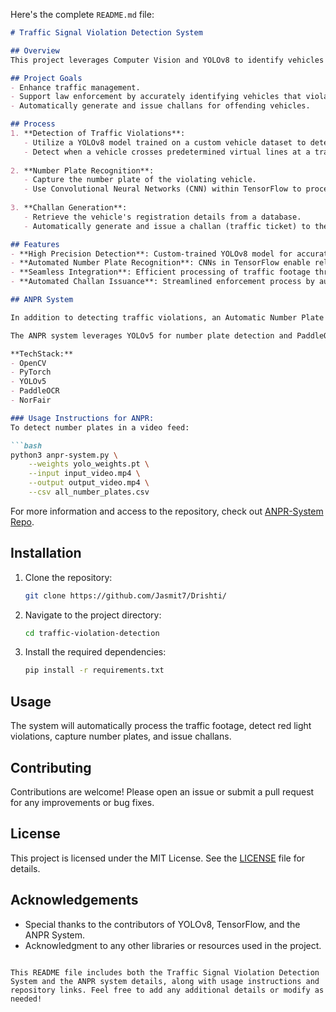 Here's the complete `README.md` file:

```markdown
# Traffic Signal Violation Detection System

## Overview
This project leverages Computer Vision and YOLOv8 to identify vehicles violating traffic signals with high precision. By using a custom-trained YOLOv8 model, the system accurately detects red light violations. Once a violation is detected, the system captures the vehicle's number plate, retrieves the registration number, and generates an automated challan based on the database of vehicle registrations. TensorFlow and Convolutional Neural Networks (CNN) are used to process and analyze traffic footage, aiding law enforcement and traffic management.

## Project Goals
- Enhance traffic management.
- Support law enforcement by accurately identifying vehicles that violate traffic signals.
- Automatically generate and issue challans for offending vehicles.

## Process
1. **Detection of Traffic Violations**:
   - Utilize a YOLOv8 model trained on a custom vehicle dataset to detect red light violations.
   - Detect when a vehicle crosses predetermined virtual lines at a traffic signal.
   
2. **Number Plate Recognition**:
   - Capture the number plate of the violating vehicle.
   - Use Convolutional Neural Networks (CNN) within TensorFlow to process and recognize the registration number from the captured images.
   
3. **Challan Generation**:
   - Retrieve the vehicle's registration details from a database.
   - Automatically generate and issue a challan (traffic ticket) to the vehicle owner.

## Features
- **High Precision Detection**: Custom-trained YOLOv8 model for accurate detection of red light violations.
- **Automated Number Plate Recognition**: CNNs in TensorFlow enable reliable reading of number plates from traffic footage.
- **Seamless Integration**: Efficient processing of traffic footage through the integration of TensorFlow with detection and recognition modules.
- **Automated Challan Issuance**: Streamlined enforcement process by automatically generating and issuing challans based on retrieved registration data.

## ANPR System

In addition to detecting traffic violations, an Automatic Number Plate Recognition (ANPR) system is used for real-time vehicle license plate detection. This system can be used in a variety of settings, including toll tax collection and parking systems. 

The ANPR system leverages YOLOv5 for number plate detection and PaddleOCR for recognizing characters on the detected plates. NorFair is utilized for object tracking to ensure the most accurate OCR results.

**TechStack:**
- OpenCV
- PyTorch
- YOLOv5
- PaddleOCR
- NorFair

### Usage Instructions for ANPR:
To detect number plates in a video feed:

```bash
python3 anpr-system.py \
    --weights yolo_weights.pt \
    --input input_video.mp4 \
    --output output_video.mp4 \
    --csv all_number_plates.csv
```

For more information and access to the repository, check out [ANPR-System Repo](https://github.com/Tkvmaster/ANPR-System.git).

## Installation

1. Clone the repository:

   ```bash
   git clone https://github.com/Jasmit7/Drishti/
   ```

2. Navigate to the project directory:

   ```bash
   cd traffic-violation-detection
   ```

3. Install the required dependencies:

   ```bash
   pip install -r requirements.txt
   ```

## Usage
The system will automatically process the traffic footage, detect red light violations, capture number plates, and issue challans.

## Contributing
Contributions are welcome! Please open an issue or submit a pull request for any improvements or bug fixes.

## License
This project is licensed under the MIT License. See the [LICENSE](LICENSE) file for details.

## Acknowledgements
- Special thanks to the contributors of YOLOv8, TensorFlow, and the ANPR System.
- Acknowledgment to any other libraries or resources used in the project.
```

This README file includes both the Traffic Signal Violation Detection System and the ANPR system details, along with usage instructions and repository links. Feel free to add any additional details or modify as needed!
